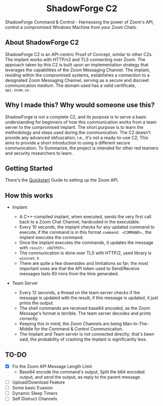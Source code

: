 <h1 align="center">
    ShadowForge C2
</h1>
ShadowForge Command &amp; Control - Harnessing the power of Zoom's API, control a compromised Windows Machine from your Zoom Chats.


## About ShadowForge C2
ShadowForge C2 is an API-centric Proof of Concept, similar to other C2s. The implant works with HTTP/v2 and TLS connecting over Zoom. The approach taken by this C2 is built upon an implementation strategy that leverages the capabilities of the Zoom Messaging Channel. The implant, residing within the compromised systems, establishes a connection to a designated Zoom Messaging Channel, serving as a secure and discreet communication medium. The domain used has a valid certificate, `api.zoom.us.` 

## Why I made this? Why would someone use this?
ShadowForge is not a complete C2, and its purpose is to serve a basic understanding for beginners of how this communication works from a team server to the compromised implant. The short purpose is to learn the methodology and steps used during the communication. The C2 doesn't provide any advanced obfuscation, i.e., it's not a ready-to-use C2; This aims to provide a short introduction to using a different secure communication. To Summarize, the project is intended for other red teamers and security researchers to learn.

## Getting Started
There's the [Quickstart](https://github.com/0xEr3bus/ShadowForgeC2/wiki/) Guide to setting up the Zoom API.

## How this works
* Implant
    * A C++-compiled implant, when executed, sends the very first call back to a Zoom Chat Channel, hardcoded in the executable.
    * Every 10 seconds, the implant checks for any updated command to execute; if the command is in this format `command: <COMMAND>,` the implant executes the command.
    * Once the implant executes the commands, it updates the message with `result: <OUTPUT>.`
    * The communication is done over TLS with HTTP/2, used library is `wininet.h`
    * There are quite a few downsides and limitations so far; the most important ones are that the API token used to Send/Receive messages lasts 60 mins from the time generated.  

* Team Server
    * Every 12 seconds, a thread on the team server checks if the message is updated with the result; if this message is updated, it just prints the output.
    * The shell commands are received base64 encoded, as the Zoom Message's format is terrible. The team server decodes and prints correctly.
    * Keeping this in mind, the Zoom Channels are being Man-In-The-Middle for the Command & Control Communication.
    * The Implant and Team server is not connected directly; that's been said, the probability of crashing the implant is significantly less.


## TO-DO
- [x] Fix the Zoom API Message Length Limit
  - Base64 encode the command's output, Split the b64 encoded output, and send the output, as reply to the parent message.
- [ ] Upload/Download Feature
- [ ] Some basic Evasion
- [ ] Dynamic Sleep Timers 
- [ ] Self Distruct Channels
